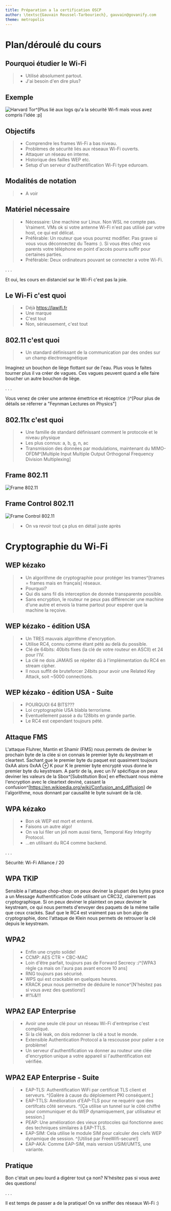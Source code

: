 ```yaml
---
title: Préparation a la certification OSCP
author: \textsc{Gauvain Roussel-Tarbouriech}, gauvain@govanify.com
theme: metropolis
---
```


# Plan/déroulé du cours

## Pourquoi étudier le Wi-Fi 

> - Utilisé absolument partout.
> - J'ai besoin d'en dire plus?

## Exemple

![Harvard Tor](./images/harvard_wifi.png)^[Plus lié aux logs qu'a la sécurité Wi-fi mais vous avez compris l'idée :p]

## Objectifs

> - Comprendre les frames Wi-Fi a bas niveau.
> - Problèmes de sécurité liés aux réseaux Wi-Fi ouverts.
> - Attaquer un réseau en interne.
> - Historique des failles WEP etc.
> - Setup d'un serveur d'authentification Wi-Fi type eduroam.

## Modalités de notation

> - A voir 

## Matériel nécessaire

> - Nécessaire: Une machine sur Linux. Non WSL ne compte pas. Vraiment. 
>   VMs ok si votre antenne Wi-Fi n'est pas utilisé par votre host, ce qui est
>   délicat.
> - Préférable: Un routeur que vous pourrez modifier. Pas grave si vous vous
>   déconnectez du Teams :). Si vous êtes chez vos parents votre téléphone en
>   point d'accès pourra suffir pour certaines parties.
> - Préférable: Deux ordinateurs pouvant se connecter a votre Wi-Fi. 

. . .

Et oui, les cours en distanciel sur le Wi-Fi c'est pas la joie.

## Le Wi-Fi c'est quoi

> - Déjà <https://lawifi.fr>
> - Une marque
> - C'est tout
> - Non, sérieusement, c'est tout

## 802.11 c'est quoi

> - Un standard définissant de la communication par des ondes sur un champ électromagnétique 

Imaginez un bouchon de liège flottant sur de l'eau. Plus vous le faites tourner
plus il va créer de vagues. Ces vagues peuvent quand a elle faire boucher un
autre bouchon de liège.

. . .

Vous venez de créer une antenne émettrice et réceptrice :)^[Pour plus de détails
se réferrer a "Feynman Lectures on Physics"]

## 802.11x c'est quoi

> - Une famille de standard définissant comment le protocole et le niveau
>   physique
> - Les plus connus: a, b, g, n, ac
> - Transmission des données par modulations, maintenant du MIMO-OFDM^[Multiple Input Multiple Output Orthogonal Frequency Division Multiplexing]

## Frame 802.11 

![Frame 802.11](./images/802.11_frame.png)

## Frame Control 802.11 

![Frame Control 802.11](./images/802.11_Frame_Control.png)

> - On va revoir tout ça plus en détail juste après

# Cryptographie du Wi-Fi

## WEP kézako

> - Un algorithme de cryptographie pour protéger les trames^[trames = frames mais en français] réseaux.
> - Pourquoi?
> - Qui dis sans fil dis interception de donnée transparente possible.
> - Sans encryption, le routeur ne peux pas différencier une machine d'une autre
>   et envois la trame partout pour espérer que la machine la reçoive.

## WEP kézako - édition USA

> - Un TRES mauvais algorithme d'encryption. 
> - Utilise RC4, connu comme étant pété au delà du possible.
> - Clé de 64bits: 40bits fixes (la clé de votre routeur en ASCII) et 24 pour l'IV.
> - La clé ne dois JAMAIS se répéter dû à l'implémentation du RC4 en stream cipher.
> - Il nous suffit de bruteforcer 24bits pour avoir une Related Key Attack, soit
>   ~5000 connections.

## WEP kézako - édition USA - Suite

> - POURQUOI 64 BITS???
> - Loi cryptographie USA blabla terrorisme.
> - Eventuellement passé a du 128bits en grande partie.
> - Le RC4 est cependant toujours pété.

## Attaque FMS

L'attaque Fluhrer, Mantin et Shamir (FMS) nous permets de deviner le prochain
byte de la clée si on connais le premier byte du keystream et cleartext. Sachant que le
premier byte du paquet est quasiment toujours 0xAA alors 0xAA $\oplus$ K pour K le
premier byte encrypté vous donne le premier byte du keystream. A partir de la,
avec un IV spécifique on peux deviner les valeurs de la Sbox^[Substitution Box]
en effectuant nous même l'encryption avec le cleartext deviné, cassant la
confusion^[<https://en.wikipedia.org/wiki/Confusion_and_diffusion>] de
l'algorithme, nous donnant par causalité le byte suivant de la clé.


## WPA kézako

> - Bon ok WEP est mort et enterré.
> - Faisons un autre algo!
> - On va lui filer un joli nom aussi tiens, Temporal Key Integrity Protocol.
> - ...en utilisant du RC4 comme backend.

. . .

Sécurité: Wi-Fi Alliance / 20

## WPA TKIP

Sensible a l'attaque chop-chop: on peux deviner la plupart des bytes grace a un
Message Authentification Code utilisant un CRC32, clairement pas
cryptographique. Si on peux deviner le plaintext on peux deviner le keystream,
ce qui nous permets d'envoyer des paquets de la même taille que ceux crackés.
Sauf que le RC4 est vraiment pas un bon algo de cryptographie, donc l'attaque de
Klein nous permets de retrouver la clé depuis le keystream.

## WPA2

> - Enfin une crypto solide! 
> - CCMP: AES CTR + CBC-MAC
> - Loin d'être parfait, toujours pas de Forward Secrecy :/^[WPA3 règle ça mais
>   on l'aura pas avant encore 10 ans]
> - RNG toujours pas sécurisé.
> - WPS qui est crackable en quelques heures.
> - KRACK peux nous permettre de déduire le nonce^[N'hésitez pas si vous avez
>   des questions!]
> - #!%&!!!


## WPA2 EAP Enterprise

> - Avoir une seule clé pour un réseau Wi-Fi d'entreprise c'est compliqué.
> - Si la clé leak, on dois redonner la clé a tout le monde.
> - Extensible Authentication Protocol a la rescousse pour palier a ce problème!
> - Un serveur d'authentification va donner au routeur une clée d'encryption
>   unique a votre appareil si l'authentification est vérifiée. 

## WPA2 EAP Enterprise - Suite

> - EAP-TLS: Authentification WiFi par certificat TLS client et serveurs. ^[Galère à cause du déploiement PKI conséquent.]
> - EAP-TTLS: Amélioration d'EAP-TLS pour ne requérir que des certifcats côté serveurs. ^[Ça utilise un tunnel sur le côté chiffré pour communiquer et du WEP dynamiquement, par utilisateur et session.]
> - PEAP: Une amélioration des vieux protocoles qui fonctionne avec des techniques similaires à EAP-TTLS.
> - EAP-SIM: Cela utilise le module SIM pour calculer des clefs WEP dynamique de session. ^[Utilisé par FreeWifi-secure!]
> - EAP-AKA: Comme EAP-SIM, mais version USIM/UMTS, une variante.

## Pratique

Bon c'était un peu lourd a digérer tout ça non? N'hésitez pas si vous avez des
questions!

. . .

Il est temps de passer a de la pratique! On va sniffer des réseaux Wi-Fi :)
